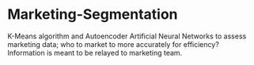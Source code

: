 # Marketing-Segmentation
K-Means algorithm and Autoencoder Artificial Neural Networks to assess marketing data; who to market to more accurately for efficiency? Information is meant to be relayed to marketing team.  
